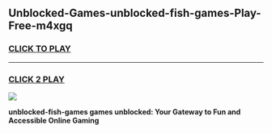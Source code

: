 
## Unblocked-Games-unblocked-fish-games-Play-Free-m4xgq
<h3>
<a href="https://premium76.site?title=unblocked-fish-games&ref=21A">CLICK TO PLAY</a></h3>
<hr>

<h3>
<a href="https://premium76.site?title=unblocked-fish-games&ref=21A">CLICK 2 PLAY</a>
  
</h3>

<a href="https://premium76.site?title=unblocked-fish-games&ref=21A"><img src="https://clearcache.store/games.png"></a>


**unblocked-fish-games games unblocked: Your Gateway to Fun and Accessible Online Gaming**
